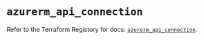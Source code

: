# `azurerm_api_connection`

Refer to the Terraform Registory for docs: [`azurerm_api_connection`](https://www.terraform.io/docs/providers/azurerm/r/api_connection).

